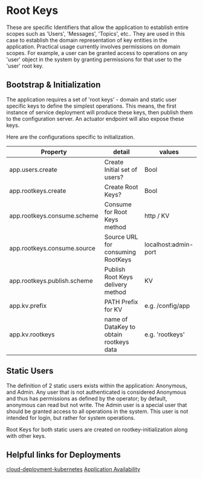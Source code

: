 # Root Keys

These are specific Identifiers that allow the application to establish entire scopes
such as 'Users', 'Messages', 'Topics', etc.. They are used in this case to establish
the domain representation of key entities in the application. Practical usage currently
involves permissions on domain scopes. For example, a user can be granted access to
operations on any 'user' object in the system by granting permissions for that user
to the 'user' root key. 

## Bootstrap & Initialization

The application requires a set of 'root keys' - domain and static user
specific keys to define the simplest operations. This means, the first
instance of service deployment will produce these keys, then publish them
to the configuration server. An actuator endpoint will also expose these
keys.

Here are the configurations specific to initialization.

| Property                    | detail                                  | values               |
|-----------------------------|-----------------------------------------|----------------------|
| app.users.create            | Create Initial set of users?            | Bool                 |
| app.rootkeys.create         | Create Root Keys?                       | Bool                 |
| app.rootkeys.consume.scheme | Consume for Root Keys method            | http / KV            |
| app.rootkeys.consume.source | Source URL for consuming RootKeys       | localhost:admin-port |
| app.rootkeys.publish.scheme | Publish Root Keys delivery method       | KV                   |
| app.kv.prefix               | PATH Prefix for KV                      | e.g. /config/app     |
| app.kv.rootkeys             | name of DataKey to obtain rootkeys data | e.g. 'rootkeys'      |

## Static Users

The definition of 2 static users exists within the application: Anonymous, and Admin.
Any user that is not authenticated is considered Anonymous and thus has permissions
as defined by the operator; by default, anonymous can read but not write. The Admin user is a special
user that should be granted access to all operations in the system. This user is not intended
for login, but rather for system operations.

Root Keys for both static users are created on rootkey-initialization along with other
keys.

## Helpful links for Deployments

[cloud-deployment-kubernetes](https://docs.spring.io/spring-boot/docs/2.3.x-SNAPSHOT/reference/html/deployment.html#cloud-deployment-kubernetes)
[Application Availability](https://docs.spring.io/spring-boot/docs/current/reference/html/features.html#features.spring-application.application-availability)